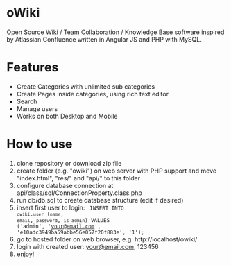 # oWiki
Open Source Wiki / Team Collaboration / Knowledge Base software inspired by Atlassian Confluence written in Angular JS and PHP with MySQL.

# Features
- Create Categories with unlimited sub categories
- Create Pages inside categories, using rich text editor
- Search
- Manage users
- Works on both Desktop and Mobile

# How to use
1. clone repository or download zip file
2. create folder (e.g. "owiki") on web server with PHP support and move "index.html", "res/" and "api/" to this folder
3. configure database connection at api/class/sql/ConnectionProperty.class.php
4. run db/db.sql to create database structure (edit if desired)
5. insert first user to login:
<code> INSERT INTO `owiki`.`user` (`name`, `email`, `password`, `is_admin`) VALUES ('admin', 'your@email.com', 'e10adc3949ba59abbe56e057f20f883e', '1'); </code>
6. go to hosted folder on web browser, e.g. http://localhost/owiki/
7. login with created user: your@email.com, 123456
8. enjoy!

